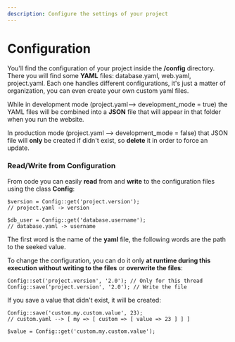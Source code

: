 ```yaml
---
description: Configure the settings of your project
---
```


# Configuration

You'll find the configuration of your project inside the **/config** directory. There you will find some **YAML** files: database.yaml, web.yaml, project.yaml. Each one handles different configurations, it's just a matter of organization, you can even create your own custom yaml files.

While in development mode (project.yaml--> development\_mode = true) the YAML files will be combined into a **JSON** file that will appear in that folder when you run the website.

In production mode (project.yaml --> development\_mode = false) that JSON file will **only** be created if didn't exist, so **delete** it in order to force an update.

### Read/Write from Configuration

From code you can easily **read** from and **write** to the configuration files using the class **Config**:

```
$version = Config::get('project.version');
// project.yaml -> version

$db_user = Config::get('database.username');
// database.yaml -> username
```

The first word is the name of the **yaml** file, the following words are the path to the seeked value.

To change the configuration, you can do it only **at runtime during this execution without writing to the files** or **overwrite the files**:

```
Config::set('project.version', '2.0'); // Only for this thread
Config::save('project.version', '2.0'); // Write the file
```

If you save a value that didn't exist, it will be created:

```
Config::save('custom.my.custom.value', 23);
// custom.yaml --> [ my => [ custom => [ value => 23 ] ] ]

$value = Config::get('custom.my.custom.value');
```
